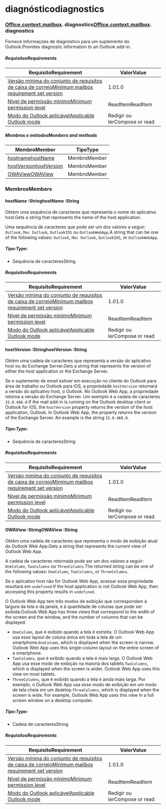 
# <a name="diagnostics"></a><span data-ttu-id="7eb81-101">diagnóstico</span><span class="sxs-lookup"><span data-stu-id="7eb81-101">diagnostics</span></span>

### <span data-ttu-id="7eb81-p101">[Office](Office.md)[.context](Office.context.md)[.mailbox](Office.context.mailbox.md). diagnostics</span><span class="sxs-lookup"><span data-stu-id="7eb81-p101">[Office](Office.md)[.context](Office.context.md)[.mailbox](Office.context.mailbox.md). diagnostics</span></span>

<span data-ttu-id="7eb81-104">Fornece informações de diagnóstico para um suplemento do Outlook.</span><span class="sxs-lookup"><span data-stu-id="7eb81-104">Provides diagnostic information to an Outlook add-in.</span></span>

##### <a name="requirements"></a><span data-ttu-id="7eb81-105">Requisitos</span><span class="sxs-lookup"><span data-stu-id="7eb81-105">Requirements</span></span>

|<span data-ttu-id="7eb81-106">Requisito</span><span class="sxs-lookup"><span data-stu-id="7eb81-106">Requirement</span></span>| <span data-ttu-id="7eb81-107">Valor</span><span class="sxs-lookup"><span data-stu-id="7eb81-107">Value</span></span>|
|---|---|
|[<span data-ttu-id="7eb81-108">Versão mínima do conjunto de requisitos de caixa de correio</span><span class="sxs-lookup"><span data-stu-id="7eb81-108">Minimum mailbox requirement set version</span></span>](/javascript/office/requirement-sets/outlook-api-requirement-sets)| <span data-ttu-id="7eb81-109">1.0</span><span class="sxs-lookup"><span data-stu-id="7eb81-109">1.0</span></span>|
|[<span data-ttu-id="7eb81-110">Nível de permissão mínimo</span><span class="sxs-lookup"><span data-stu-id="7eb81-110">Minimum permission level</span></span>](https://docs.microsoft.com/outlook/add-ins/understanding-outlook-add-in-permissions)| <span data-ttu-id="7eb81-111">ReadItem</span><span class="sxs-lookup"><span data-stu-id="7eb81-111">ReadItem</span></span>|
|[<span data-ttu-id="7eb81-112">Modo do Outlook aplicável</span><span class="sxs-lookup"><span data-stu-id="7eb81-112">Applicable Outlook mode</span></span>](https://docs.microsoft.com/outlook/add-ins/#extension-points)| <span data-ttu-id="7eb81-113">Redigir ou ler</span><span class="sxs-lookup"><span data-stu-id="7eb81-113">Compose or read</span></span>|

##### <a name="members-and-methods"></a><span data-ttu-id="7eb81-114">Membros e métodos</span><span class="sxs-lookup"><span data-stu-id="7eb81-114">Members and methods</span></span>

| <span data-ttu-id="7eb81-115">Membro</span><span class="sxs-lookup"><span data-stu-id="7eb81-115">Member</span></span> | <span data-ttu-id="7eb81-116">Tipo</span><span class="sxs-lookup"><span data-stu-id="7eb81-116">Type</span></span> |
|--------|------|
| [<span data-ttu-id="7eb81-117">hostname</span><span class="sxs-lookup"><span data-stu-id="7eb81-117">hostName</span></span>](#hostname-string) | <span data-ttu-id="7eb81-118">Membro</span><span class="sxs-lookup"><span data-stu-id="7eb81-118">Member</span></span> |
| [<span data-ttu-id="7eb81-119">hostVersion</span><span class="sxs-lookup"><span data-stu-id="7eb81-119">hostVersion</span></span>](#hostversion-string) | <span data-ttu-id="7eb81-120">Membro</span><span class="sxs-lookup"><span data-stu-id="7eb81-120">Member</span></span> |
| [<span data-ttu-id="7eb81-121">OWAView</span><span class="sxs-lookup"><span data-stu-id="7eb81-121">OWAView</span></span>](#owaview-string) | <span data-ttu-id="7eb81-122">Membro</span><span class="sxs-lookup"><span data-stu-id="7eb81-122">Member</span></span> |

### <a name="members"></a><span data-ttu-id="7eb81-123">Membros</span><span class="sxs-lookup"><span data-stu-id="7eb81-123">Members</span></span>

####  <a name="hostname-string"></a><span data-ttu-id="7eb81-124">hostName :String</span><span class="sxs-lookup"><span data-stu-id="7eb81-124">hostName :String</span></span>

<span data-ttu-id="7eb81-125">Obtém uma sequência de caracteres que representa o nome do aplicativo host.</span><span class="sxs-lookup"><span data-stu-id="7eb81-125">Gets a string that represents the name of the host application.</span></span>

<span data-ttu-id="7eb81-126">Uma sequência de caracteres que pode ser um dos valores a seguir: `Outlook`, `Mac Outlook`, `OutlookIOS` ou `OutlookWebApp`.</span><span class="sxs-lookup"><span data-stu-id="7eb81-126">A string that can be one of the following values: `Outlook`, `Mac Outlook`, `OutlookIOS`, or `OutlookWebApp`.</span></span>

##### <a name="type"></a><span data-ttu-id="7eb81-127">Tipo:</span><span class="sxs-lookup"><span data-stu-id="7eb81-127">Type:</span></span>

*   <span data-ttu-id="7eb81-128">Sequência de caracteres</span><span class="sxs-lookup"><span data-stu-id="7eb81-128">String</span></span>

##### <a name="requirements"></a><span data-ttu-id="7eb81-129">Requisitos</span><span class="sxs-lookup"><span data-stu-id="7eb81-129">Requirements</span></span>

|<span data-ttu-id="7eb81-130">Requisito</span><span class="sxs-lookup"><span data-stu-id="7eb81-130">Requirement</span></span>| <span data-ttu-id="7eb81-131">Valor</span><span class="sxs-lookup"><span data-stu-id="7eb81-131">Value</span></span>|
|---|---|
|[<span data-ttu-id="7eb81-132">Versão mínima do conjunto de requisitos de caixa de correio</span><span class="sxs-lookup"><span data-stu-id="7eb81-132">Minimum mailbox requirement set version</span></span>](/javascript/office/requirement-sets/outlook-api-requirement-sets)| <span data-ttu-id="7eb81-133">1.0</span><span class="sxs-lookup"><span data-stu-id="7eb81-133">1.0</span></span>|
|[<span data-ttu-id="7eb81-134">Nível de permissão mínimo</span><span class="sxs-lookup"><span data-stu-id="7eb81-134">Minimum permission level</span></span>](https://docs.microsoft.com/outlook/add-ins/understanding-outlook-add-in-permissions)| <span data-ttu-id="7eb81-135">ReadItem</span><span class="sxs-lookup"><span data-stu-id="7eb81-135">ReadItem</span></span>|
|[<span data-ttu-id="7eb81-136">Modo do Outlook aplicável</span><span class="sxs-lookup"><span data-stu-id="7eb81-136">Applicable Outlook mode</span></span>](https://docs.microsoft.com/outlook/add-ins/#extension-points)| <span data-ttu-id="7eb81-137">Redigir ou ler</span><span class="sxs-lookup"><span data-stu-id="7eb81-137">Compose or read</span></span>|

####  <a name="hostversion-string"></a><span data-ttu-id="7eb81-138">hostVersion :String</span><span class="sxs-lookup"><span data-stu-id="7eb81-138">hostVersion :String</span></span>

<span data-ttu-id="7eb81-139">Obtém uma cadeia de caracteres que representa a versão do aplicativo host ou do Exchange Server.</span><span class="sxs-lookup"><span data-stu-id="7eb81-139">Gets a string that represents the version of either the host application or the Exchange Server.</span></span>

<span data-ttu-id="7eb81-p102">Se o suplemento de email estiver em execução no cliente do Outlook para área de trabalho ou Outlook para iOS, a propriedade `hostVersion` retornará a versão do aplicativo host, o Outlook. No Outlook Web App, a propriedade retorna a versão do Exchange Server. Um exemplo é a cadeia de caracteres `15.0.468.0`.</span><span class="sxs-lookup"><span data-stu-id="7eb81-p102">If the mail add-in is running on the Outlook desktop client or Outlook for iOS, the `hostVersion` property returns the version of the host application, Outlook. In Outlook Web App, the property returns the version of the Exchange Server. An example is the string `15.0.468.0`.</span></span>

##### <a name="type"></a><span data-ttu-id="7eb81-143">Tipo:</span><span class="sxs-lookup"><span data-stu-id="7eb81-143">Type:</span></span>

*   <span data-ttu-id="7eb81-144">Sequência de caracteres</span><span class="sxs-lookup"><span data-stu-id="7eb81-144">String</span></span>

##### <a name="requirements"></a><span data-ttu-id="7eb81-145">Requisitos</span><span class="sxs-lookup"><span data-stu-id="7eb81-145">Requirements</span></span>

|<span data-ttu-id="7eb81-146">Requisito</span><span class="sxs-lookup"><span data-stu-id="7eb81-146">Requirement</span></span>| <span data-ttu-id="7eb81-147">Valor</span><span class="sxs-lookup"><span data-stu-id="7eb81-147">Value</span></span>|
|---|---|
|[<span data-ttu-id="7eb81-148">Versão mínima do conjunto de requisitos de caixa de correio</span><span class="sxs-lookup"><span data-stu-id="7eb81-148">Minimum mailbox requirement set version</span></span>](/javascript/office/requirement-sets/outlook-api-requirement-sets)| <span data-ttu-id="7eb81-149">1.0</span><span class="sxs-lookup"><span data-stu-id="7eb81-149">1.0</span></span>|
|[<span data-ttu-id="7eb81-150">Nível de permissão mínimo</span><span class="sxs-lookup"><span data-stu-id="7eb81-150">Minimum permission level</span></span>](https://docs.microsoft.com/outlook/add-ins/understanding-outlook-add-in-permissions)| <span data-ttu-id="7eb81-151">ReadItem</span><span class="sxs-lookup"><span data-stu-id="7eb81-151">ReadItem</span></span>|
|[<span data-ttu-id="7eb81-152">Modo do Outlook aplicável</span><span class="sxs-lookup"><span data-stu-id="7eb81-152">Applicable Outlook mode</span></span>](https://docs.microsoft.com/outlook/add-ins/#extension-points)| <span data-ttu-id="7eb81-153">Redigir ou ler</span><span class="sxs-lookup"><span data-stu-id="7eb81-153">Compose or read</span></span>|

####  <a name="owaview-string"></a><span data-ttu-id="7eb81-154">OWAView :String</span><span class="sxs-lookup"><span data-stu-id="7eb81-154">OWAView :String</span></span>

<span data-ttu-id="7eb81-155">Obtém uma cadeia de caracteres que representa o modo de exibição atual do Outlook Web App.</span><span class="sxs-lookup"><span data-stu-id="7eb81-155">Gets a string that represents the current view of Outlook Web App.</span></span>

<span data-ttu-id="7eb81-156">A cadeia de caracteres retornada pode ser um dos valores a seguir: `OneColumn`, `TwoColumns` ou `ThreeColumns`.</span><span class="sxs-lookup"><span data-stu-id="7eb81-156">The returned string can be one of the following values: `OneColumn`, `TwoColumns`, or `ThreeColumns`.</span></span>

<span data-ttu-id="7eb81-157">Se o aplicativo host não for Outlook Web App, acessar essa propriedade resultará em `undefined`.</span><span class="sxs-lookup"><span data-stu-id="7eb81-157">If the host application is not Outlook Web App, then accessing this property results in `undefined`.</span></span>

<span data-ttu-id="7eb81-158">O Outlook Web App tem três modos de exibição que correspondem à largura da tela e da janela, e à quantidade de colunas que pode ser exibida:</span><span class="sxs-lookup"><span data-stu-id="7eb81-158">Outlook Web App has three views that correspond to the width of the screen and the window, and the number of columns that can be displayed:</span></span>

*   <span data-ttu-id="7eb81-p103">`OneColumn`, que é exibido quando a tela é estreita. O Outlook Web App usa esse layout de coluna única em toda a tela de um smartphone.</span><span class="sxs-lookup"><span data-stu-id="7eb81-p103">`OneColumn`, which is displayed when the screen is narrow. Outlook Web App uses this single-column layout on the entire screen of a smartphone.</span></span>
*   <span data-ttu-id="7eb81-p104">`TwoColumns`, que é exibido quando a tela é mais larga. O Outlook Web App usa esse modo de exibição na maioria dos tablets.</span><span class="sxs-lookup"><span data-stu-id="7eb81-p104">`TwoColumns`, which is displayed when the screen is wider. Outlook Web App uses this view on most tablets.</span></span>
*   <span data-ttu-id="7eb81-p105">`ThreeColumns`, que é exibido quando a tela é ainda mais larga. Por exemplo, o Outlook Web App usa esse modo de exibição em um modo de tela cheia em um desktop.</span><span class="sxs-lookup"><span data-stu-id="7eb81-p105">`ThreeColumns`, which is displayed when the screen is wide. For example, Outlook Web App uses this view in a full screen window on a desktop computer.</span></span>

##### <a name="type"></a><span data-ttu-id="7eb81-165">Tipo:</span><span class="sxs-lookup"><span data-stu-id="7eb81-165">Type:</span></span>

*   <span data-ttu-id="7eb81-166">Cadeia de caracteres</span><span class="sxs-lookup"><span data-stu-id="7eb81-166">String</span></span>

##### <a name="requirements"></a><span data-ttu-id="7eb81-167">Requisitos</span><span class="sxs-lookup"><span data-stu-id="7eb81-167">Requirements</span></span>

|<span data-ttu-id="7eb81-168">Requisito</span><span class="sxs-lookup"><span data-stu-id="7eb81-168">Requirement</span></span>| <span data-ttu-id="7eb81-169">Valor</span><span class="sxs-lookup"><span data-stu-id="7eb81-169">Value</span></span>|
|---|---|
|[<span data-ttu-id="7eb81-170">Versão mínima do conjunto de requisitos de caixa de correio</span><span class="sxs-lookup"><span data-stu-id="7eb81-170">Minimum mailbox requirement set version</span></span>](/javascript/office/requirement-sets/outlook-api-requirement-sets)| <span data-ttu-id="7eb81-171">1.0</span><span class="sxs-lookup"><span data-stu-id="7eb81-171">1.0</span></span>|
|[<span data-ttu-id="7eb81-172">Nível de permissão mínimo</span><span class="sxs-lookup"><span data-stu-id="7eb81-172">Minimum permission level</span></span>](https://docs.microsoft.com/outlook/add-ins/understanding-outlook-add-in-permissions)| <span data-ttu-id="7eb81-173">ReadItem</span><span class="sxs-lookup"><span data-stu-id="7eb81-173">ReadItem</span></span>|
|[<span data-ttu-id="7eb81-174">Modo do Outlook aplicável</span><span class="sxs-lookup"><span data-stu-id="7eb81-174">Applicable Outlook mode</span></span>](https://docs.microsoft.com/outlook/add-ins/#extension-points)| <span data-ttu-id="7eb81-175">Redigir ou ler</span><span class="sxs-lookup"><span data-stu-id="7eb81-175">Compose or read</span></span>|